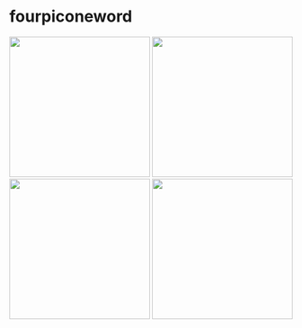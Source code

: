 # fourpiconeword

<img src="https://github.com/AbdurazzoqAbdugafforov/Game/assets/134942447/58cfbcf3-c7a8-406d-ba13-4d3ebec747b6" width="250" haight="600"/>
<img src="https://github.com/AbdurazzoqAbdugafforov/Game/assets/134942447/78b08174-c4fa-43ef-94ac-44005c8f9d20" width="250" haight="600"/>
<img src="https://github.com/AbdurazzoqAbdugafforov/Game/assets/134942447/e6ba5757-b6db-4ef0-852b-21c33063429a" width="250" haight="600"/>
<img src="https://github.com/AbdurazzoqAbdugafforov/Game/assets/134942447/4e51079f-49b2-409f-844c-64bd2c9d4326" width="250" haight="600"/>
